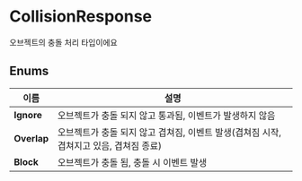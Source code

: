 # **CollisionResponse**


오브젝트의 충돌 처리 타입이에요 
## **Enums**

 **이름** | **설명** |
 --- | --- |
**Ignore** |오브젝트가 충돌 되지 않고 통과됨, 이벤트가 발생하지 않음 |
**Overlap** |오브젝트가 충돌 되지 않고 겹쳐짐, 이벤트 발생(겹쳐짐 시작, 겹쳐지고 있음, 겹쳐짐 종료) |
**Block** |오브젝트가 충돌 됨, 충돌 시 이벤트 발생 |
